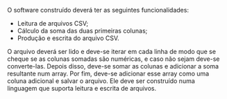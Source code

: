 O software construído deverá ter as seguintes funcionalidades: 

- Leitura de arquivos CSV;
- Cálculo da soma das duas primeiras colunas;
- Produção e escrita do arquivo CSV.

O arquivo deverá ser lido e deve-se iterar em cada linha de modo que se cheque se as colunas somadas são numéricas, e caso não sejam deve-se converte-las. Depois disso, deve-se somar as colunas e adicionar a soma resultante num array. Por fim, deve-se adicionar esse array como uma coluna adicional e salvar o arquivo. Ele deve ser construído numa linguagem que suporta leitura e escrita de arquivos.
